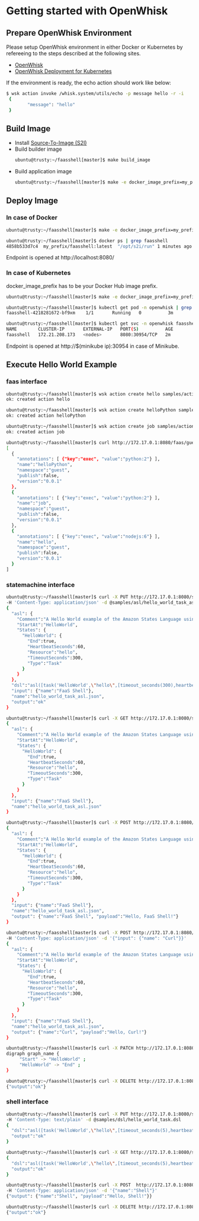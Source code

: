 # Getting started with OpenWhisk

## Prepare OpenWhisk Environment

Please setup OpenWhisk environment in either Docker or Kubernetes by
refereeing to the steps described at the following sites.

- [OpenWhisk](https://github.com/apache/incubator-openwhisk)
- [OpenWhisk Deployment for Kubernetes](https://github.com/apache/incubator-openwhisk-deploy-kube)

If the environment is ready, the echo action should work like below:
```sh
$ wsk action invoke /whisk.system/utils/echo -p message hello -r -i
 {
        "message": "hello"
 }
```

## Build Image

- Install [Source-To-Image (S2I)](https://github.com/openshift/source-to-image/releases)
- Build builder image
  ```sh
  ubuntu@trusty:~/faasshell[master]$ make build_image
  ```
- Build application image
  ```sh
  ubuntu@trusty:~/faasshell[master]$ make -e docker_image_prefix=my_prefix/ app_image
  ```

## Deploy Image

### In case of Docker
```sh
ubuntu@trusty:~/faasshell[master]$ make -e docker_image_prefix=my_prefix/ run

ubuntu@trusty:~/faasshell[master]$ docker ps | grep faasshell
4858b533d7c4  my_prefix/faasshell:latest  "/opt/s2i/run" 1 minutes ago  Up 9 minutes  0.0.0.0:8080->8080/tcp  suspicious_brown

```

Endpoint is opened at http://localhost:8080/

### In case of Kubernetes

docker_image_prefix has to be your Docker Hub image prefix.

```sh
ubuntu@trusty:~/faasshell[master]$ make -e docker_image_prefix=my_prefix/ deploy

ubuntu@trusty:~/faasshell[master]$ kubectl get pod -n openwhisk | grep faasshell
faasshell-4218281672-bf9xm    1/1       Running   0          3m

ubuntu@trusty:~/faasshell[master]$ kubectl get svc -n openwhisk faasshell
NAME        CLUSTER-IP       EXTERNAL-IP   PORT(S)          AGE
faasshell   172.21.208.173   <nodes>       8080:30954/TCP   2m
```

Endpoint is opened at http://$(minikube ip):30954 in case of Minikube.

## Execute Hello World Example

### faas interface

```sh
ubuntu@trusty:~/faasshell[master]$ wsk action create hello samples/actions/hello.js -i
ok: created action hello

ubuntu@trusty:~/faasshell[master]$ wsk action create helloPython samples/actions/helloPython.py -i
ok: created action helloPython

ubuntu@trusty:~/faasshell[master]$ wsk action create job samples/actions/job.py -i
ok: created action job
```
```sh
ubuntu@trusty:~/faasshell[master]$ curl http://172.17.0.1:8080/faas/guest
[
  {
    "annotations": [ {"key":"exec", "value":"python:2"} ],
    "name":"helloPython",
    "namespace":"guest",
    "publish":false,
    "version":"0.0.1"
  },
  {
    "annotations": [ {"key":"exec", "value":"python:2"} ],
    "name":"job",
    "namespace":"guest",
    "publish":false,
    "version":"0.0.1"
  },
  {
    "annotations": [ {"key":"exec", "value":"nodejs:6"} ],
    "name":"hello",
    "namespace":"guest",
    "publish":false,
    "version":"0.0.1"
  }
]
```

### statemachine interface
```sh
ubuntu@trusty:~/faasshell[master]$ curl -X PUT http://172.17.0.1:8080/statemachine/ \
-H 'Content-Type: application/json' -d @samples/asl/hello_world_task_asl.json
{
  "asl": {
    "Comment":"A Hello World example of the Amazon States Language using an AWS Lambda function",
    "StartAt":"HelloWorld",
    "States": {
      "HelloWorld": {
        "End":true,
        "HeartbeatSeconds":60,
        "Resource":"hello",
        "TimeoutSeconds":300,
        "Type":"Task"
      }
    }
  },
  "dsl":"asl([task('HelloWorld',\"hello\",[timeout_seconds(300),heartbeat_seconds(60)])])",
  "input": {"name":"FaaS Shell"},
  "name":"hello_world_task_asl.json",
  "output":"ok"
}
```
```sh
ubuntu@trusty:~/faasshell[master]$ curl -X GET http://172.17.0.1:8080/statemachine/hello_world_task_asl.json
{
  "asl": {
    "Comment":"A Hello World example of the Amazon States Language using an AWS Lambda function",
    "StartAt":"HelloWorld",
    "States": {
      "HelloWorld": {
        "End":true,
        "HeartbeatSeconds":60,
        "Resource":"hello",
        "TimeoutSeconds":300,
        "Type":"Task"
      }
    }
  },
  "input": {"name":"FaaS Shell"},
  "name":"hello_world_task_asl.json"
}
```
```sh
ubuntu@trusty:~/faasshell[master]$ curl -X POST http://172.17.0.1:8080/statemachine/hello_world_task_asl.json
{
  "asl": {
    "Comment":"A Hello World example of the Amazon States Language using an AWS Lambda function",
    "StartAt":"HelloWorld",
    "States": {
      "HelloWorld": {
        "End":true,
        "HeartbeatSeconds":60,
        "Resource":"hello",
        "TimeoutSeconds":300,
        "Type":"Task"
      }
    }
  },
  "input": {"name":"FaaS Shell"},
  "name":"hello_world_task_asl.json",
  "output": {"name":"FaaS Shell", "payload":"Hello, FaaS Shell!"}
}
```
```sh
ubuntu@trusty:~/faasshell[master]$ curl -X POST http://172.17.0.1:8080/statemachine/hello_world_task_asl.json \
-H 'Content-Type: application/json' -d '{"input": {"name": "Curl"}}'
{
  "asl": {
    "Comment":"A Hello World example of the Amazon States Language using an AWS Lambda function",
    "StartAt":"HelloWorld",
    "States": {
      "HelloWorld": {
        "End":true,
        "HeartbeatSeconds":60,
        "Resource":"hello",
        "TimeoutSeconds":300,
        "Type":"Task"
      }
    }
  },
  "input": {"name":"FaaS Shell"},
  "name":"hello_world_task_asl.json",
  "output": {"name":"Curl", "payload":"Hello, Curl!"}
}
```
```sh
ubuntu@trusty:~/faasshell[master]$ curl -X PATCH http://172.17.0.1:8080/statemachine/hello_world_task_asl.json
digraph graph_name {
     "Start" -> "HelloWorld" ;
     "HelloWorld" -> "End" ;
}
```
```sh
ubuntu@trusty:~/faasshell[master]$ curl -X DELETE http://172.17.0.1:8080/statemachine/hello_world_task_asl.json
{"output":"ok"}

```

### shell interface
```sh
ubuntu@trusty:~/faasshell[master]$ curl -X PUT http://172.17.0.1:8080/shell/hello_world_task.dsl \
-H 'Content-Type: text/plain' -d @samples/dsl/hello_world_task.dsl
{
  "dsl":"asl([task('HelloWorld',\"hello\",[timeout_seconds(5),heartbeat_seconds(10)])]).",
  "output":"ok"
}
```
```sh
ubuntu@trusty:~/faasshell[master]$ curl -X GET http://172.17.0.1:8080/shell/hello_world_task.dsl
{
  "dsl":"asl([task('HelloWorld',\"hello\",[timeout_seconds(5),heartbeat_seconds(10)])])",
  "output":"ok"
}
```
```sh
ubuntu@trusty:~/faasshell[master]$ curl -X POST  http://172.17.0.1:8080/shell/hello_world_task.dsl \
-H 'Content-Type: application/json' -d '{"name":"Shell"}'
{"output": {"name":"Shell", "payload":"Hello, Shell!"}}
```
```sh
ubuntu@trusty:~/faasshell[master]$ curl -X DELETE http://172.17.0.1:8080/shell/hello_world_task.dsl
{"output":"ok"}
```
